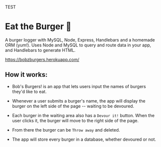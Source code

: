 TEST
# Eat the Burger :hamburger:

A burger logger with MySQL, Node, Express, Handlebars and a homemade ORM (yum!). Uses Node and MySQL to query and route data in your app, and Handlebars to generate HTML.

https://bobzburgers.herokuapp.com/

## How it works:

* Bob's Burgers! is an app that lets users input the names of burgers they'd like to eat.

* Whenever a user submits a burger's name, the app will display the burger on the left side of the page -- waiting to be devoured.

* Each burger in the waiting area also has a `Devour it!` button. When the user clicks it, the burger will move to the right side of the page.

* From there the burger can be `Throw away` and deleted.

* The app will store every burger in a database, whether devoured or not.
